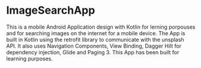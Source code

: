 # ImageSearchApp
This is a mobile Android Application design with Kotlin for lerning porpouses and for searching images on the internet for a mobile device. The App is built in Kotlin using the retrofit library to communicate with the unsplash API. It also uses Navigation Components, View Binding, Dagger Hilt for dependency injection, Glide and Paging 3. This App has been built for learning purposes.
